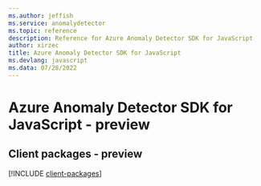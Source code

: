 ```yaml
---
ms.author: jeffish
ms.service: anomalydetector
ms.topic: reference
description: Reference for Azure Anomaly Detector SDK for JavaScript
author: xirzec
title: Azure Anomaly Detector SDK for JavaScript
ms.devlang: javascript
ms.data: 07/28/2022
---
```

# Azure Anomaly Detector SDK for JavaScript - preview

## Client packages - preview
[!INCLUDE [client-packages](anomaly-detector-client-index.md)]